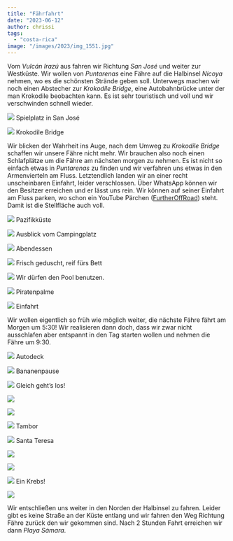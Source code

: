 ```yaml
---
title: "Fährfahrt"
date: "2023-06-12"
author: chrissi
tags: 
  - "costa-rica"
image: "/images/2023/img_1551.jpg"
---
```


Vom _Vulcán Irazú_ aus fahren wir Richtung _San José_ und weiter zur Westküste. Wir wollen von _Puntarenas_ eine Fähre auf die Halbinsel _Nicoya_ nehmen, wo es die schönsten Strände geben soll. Unterwegs machen wir noch einen Abstecher zur _Krokodile Bridge_, eine Autobahnbrücke unter der man Krokodile beobachten kann. Es ist sehr touristisch und voll und wir verschwinden schnell wieder.

![](/images/2023/img_1483.jpg?w=768)
Spielplatz in San José

![](/images/2023/img_1486.jpg?w=768)
Krokodile Bridge

Wir blicken der Wahrheit ins Auge, nach dem Umweg zu _Krokodile Bridge_ schaffen wir unsere Fähre nicht mehr. Wir brauchen also noch einen Schlafplätze um die Fähre am nächsten morgen zu nehmen. Es ist nicht so einfach etwas in _Puntarenas_ zu finden und wir verfahren uns etwas in den Armenvierteln am Fluss. Letztendlich landen wir an einer recht unscheinbaren Einfahrt, leider verschlossen. Über WhatsApp können wir den Besitzer erreichen und er lässt uns rein. Wir können auf seiner Einfahrt am Fluss parken, wo schon ein YouTube Pärchen ([FurtherOffRoad](https://youtube.com/@FurthurOffRoad)) steht. Damit ist die Stellfläche auch voll.

![](/images/2023/img_1490.jpg?w=1024)
Pazifikküste

![](/images/2023/img_1495.jpg?w=1024)
Ausblick vom Campingplatz

![](/images/2023/img_1499.jpg?w=1024)
Abendessen

![](/images/2023/img_1504.jpg?w=768)
Frisch geduscht, reif fürs Bett

![](/images/2023/img_1511.jpg?w=768)
Wir dürfen den Pool benutzen.

![](/images/2023/img_1506.jpg?w=1024)
Piratenpalme

![](/images/2023/img_1519.jpg?w=1024)
Einfahrt

Wir wollen eigentlich so früh wie möglich weiter, die nächste Fähre fährt am Morgen um 5:30! Wir realisieren dann doch, dass wir zwar nicht ausschlafen aber entspannt in den Tag starten wollen und nehmen die Fähre um 9:30.

![](/images/2023/img_1522.jpg?w=1024)
Autodeck

![](/images/2023/img_1531.jpg?w=768)
Bananenpause

![](/images/2023/img_1532.jpg?w=1024)
Gleich geht’s los!

![](/images/2023/img_1538.jpg?w=1024)

![](/images/2023/img_1543.jpg?w=1024)

![](/images/2023/img_1544.jpg?w=1024)
Tambor

![](/images/2023/img_1547.jpg?w=768)
Santa Teresa

![](/images/2023/img_1551.jpg?w=1024)

![](/images/2023/img_1561.jpg?w=768)

![](/images/2023/img_1567.jpg?w=1024)
Ein Krebs!

![](/images/2023/img_1573.jpg?w=1024)

Wir entschließen uns weiter in den Norden der Halbinsel zu fahren. Leider gibt es keine Straße an der Küste entlang und wir fahren den Weg Richtung Fähre zurück den wir gekommen sind. Nach 2 Stunden Fahrt erreichen wir dann _Playa Sámara_.
